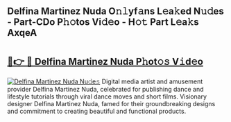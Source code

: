 ## Delfina Martinez Nuda O𝚗𝚕yf𝚊ns L𝚎a𝚔ed N𝚞𝚍es - Part-CDo P𝚑𝚘tos Vi𝚍𝚎o - H𝚘𝚝 Part L𝚎a𝚔s AxqeA

# <h2><a href="http://kfd2wnm.oniu.top/?m=Delfina+Martinez+Nuda">🔗👉 🔴 Delfina Martinez Nuda P𝚑ot𝚘𝚜 V𝚒d𝚎o</a></h2>

[![Delfina Martinez Nuda Nu𝚍e𝚜](https://i.imgur.com/0qMVB7G.gif)](http://kfd2wnm.oniu.top/?m=Delfina+Martinez+Nuda)
Digital media artist and amusement provider Delfina Martinez Nuda, celebrated for publishing dance and lifestyle tutorials through viral dance moves and short films. Visionary designer Delfina Martinez Nuda, famed for their groundbreaking designs and commitment to creating beautiful and functional products.  

